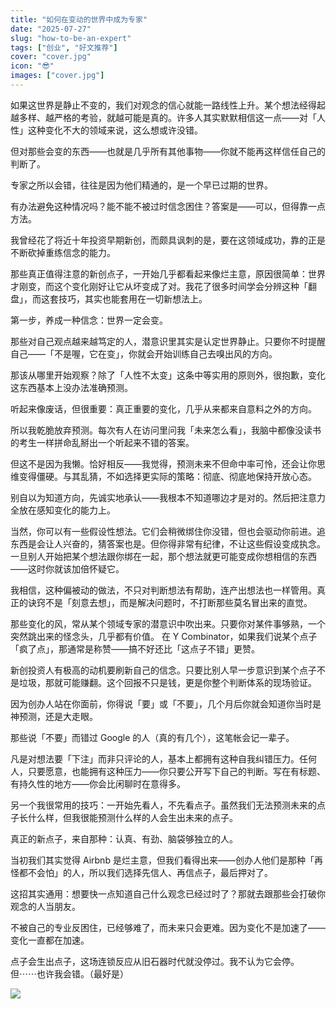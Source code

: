```yaml
---
title: "如何在变动的世界中成为专家"
date: "2025-07-27"
slug: "how-to-be-an-expert"
tags: ["创业", "好文推荐"]
cover: "cover.jpg"
icon: "😎"
images: ["cover.jpg"]
---
```

如果这世界是静止不变的，我们对观念的信心就能一路线性上升。某个想法经得起越多样、越严格的考验，就越可能是真的。许多人其实默默相信这一点——对「人性」这种变化不大的领域来说，这么想或许没错。



但对那些会变的东西——也就是几乎所有其他事物——你就不能再这样信任自己的判断了。



专家之所以会错，往往是因为他们精通的，是一个早已过期的世界。



有办法避免这种情况吗？能不能不被过时信念困住？答案是——可以，但得靠一点方法。



我曾经花了将近十年投资早期新创，而颇具讽刺的是，要在这领域成功，靠的正是不断砍掉重练信念的能力。



那些真正值得注意的新创点子，一开始几乎都看起来像烂主意，原因很简单：世界才刚变，而这个变化刚好让它从坏变成了对。我花了很多时间学会分辨这种「翻盘」，而这套技巧，其实也能套用在一切新想法上。



第一步，养成一种信念：世界一定会变。



那些对自己观点越来越笃定的人，潜意识里其实是认定世界静止。只要你不时提醒自己——「不是喔，它在变」，你就会开始训练自己去嗅出风的方向。



那该从哪里开始观察？除了「人性不太变」这条中等实用的原则外，很抱歉，变化这东西基本上没办法准确预测。



听起来像废话，但很重要：真正重要的变化，几乎从来都来自意料之外的方向。



所以我乾脆放弃预测。每次有人在访问里问我「未来怎么看」，我脑中都像没读书的考生一样拼命乱掰出一个听起来不错的答案。



但这不是因为我懒。恰好相反——我觉得，预测未来不但命中率可怜，还会让你思维变得僵硬。与其乱猜，不如选择更实际的策略：彻底、彻底地保持开放心态。



别自以为知道方向，先诚实地承认——我根本不知道哪边才是对的。然后把注意力全放在感知变化的能力上。



当然，你可以有一些假设性想法。它们会稍微绑住你没错，但也会驱动你前进。追东西是会让人兴奋的，猜答案也是。但你得非常有纪律，不让这些假设变成执念。
一旦别人开始把某个想法跟你绑在一起，那个想法就更可能变成你想相信的东西——这时你就该加倍怀疑它。



我相信，这种偏被动的做法，不只对判断想法有帮助，连产出想法也一样管用。真正的诀窍不是「刻意去想」，而是解决问题时，不打断那些莫名冒出来的直觉。



那些变化的风，常从某个领域专家的潜意识中吹出来。只要你对某件事够熟，一个突然跳出来的怪念头，几乎都有价值。
在 Y Combinator，如果我们说某个点子「疯了点」，那通常是称赞——搞不好还比「这点子不错」更赞。



新创投资人有极高的动机要刷新自己的信念。只要比别人早一步意识到某个点子不是垃圾，那就可能赚翻。这个回报不只是钱，更是你整个判断体系的现场验证。



因为创办人站在你面前，你得说「要」或「不要」，几个月后你就会知道你当时是神预测，还是大走眼。



那些说「不要」而错过 Google 的人（真的有几个），这笔帐会记一辈子。



凡是对想法要「下注」而非只评论的人，基本上都拥有这种自我纠错压力。任何人，只要愿意，也能拥有这种压力——你只要公开写下自己的判断。写在有标题、有持久性的地方——你会比闲聊时在意得多。



另一个我很常用的技巧：一开始先看人，不先看点子。虽然我们无法预测未来的点子长什么样，但我很能预测什么样的人会生出未来的点子。



真正的新点子，来自那种：认真、有劲、脑袋够独立的人。



当初我们其实觉得 Airbnb 是烂主意，但我们看得出来——创办人他们是那种「再怪都不会怕」的人，所以我们选择先信人、再信点子，最后押对了。



这招其实通用：想要快一点知道自己什么观念已经过时了？那就去跟那些会打破你观念的人当朋友。



不被自己的专业反困住，已经够难了，而未来只会更难。因为变化不是加速了——变化一直都在加速。



点子会生出点子，这场连锁反应从旧石器时代就没停过。我不认为它会停。
但⋯⋯也许我会错。（最好是）




![](https://prod-files-secure.s3.us-west-2.amazonaws.com/112d0858-5090-4d34-a606-b75eb8d65fd2/46476355-9cf3-4e99-9b7a-3531bc426380/1000202064.png?X-Amz-Algorithm=AWS4-HMAC-SHA256&X-Amz-Content-Sha256=UNSIGNED-PAYLOAD&X-Amz-Credential=ASIAZI2LB466RUR25NQN%2F20250925%2Fus-west-2%2Fs3%2Faws4_request&X-Amz-Date=20250925T064611Z&X-Amz-Expires=3600&X-Amz-Security-Token=IQoJb3JpZ2luX2VjEOX%2F%2F%2F%2F%2F%2F%2F%2F%2F%2FwEaCXVzLXdlc3QtMiJGMEQCIE1l0k0N%2FfIaNBLnTW2nbbqTjEdvEE31su38%2FgTwrDEVAiAXYWZ%2BVAMqyI63e8%2F2YUTF9%2Ba4zx9QpwdOQSizTWLuJSr%2FAwhtEAAaDDYzNzQyMzE4MzgwNSIMGaUuIxsxsurAQUbxKtwDaU%2BWjpeelwKFk3knprqjeDmHV8S2IHzH6c1rCNhmx%2FsImxejbhXKnxKGPGD4qSUcViwtyYpWF%2FVb0OBXBBQVNAyqnrZh19Cmx2em06lmT1GgRoZa5BhVSdElRSM4fthUqx2IF9GmmdD4D6W2HssbayoW2sX5OfIA18lJfEp3Hsgpn3CSUw9aacJrjBNvCF2OlK5N2RyGBBj7dp0p5PnmNXr%2Fc8jGVyMf7af%2B4aCBAxM7ZvcFK5M7dcqWrfAuScQCHA0z9%2Bz%2Bf6EonZgq2pTo2UVkf42Sy%2F2H5sAw0niCKviQzkVO%2Fp75lHPUKA02iVhQPLKgT3ZN0uVEoUG7jtdvMzcL%2Bu4JQ6q2hIH8HD1E9QwcUQfpH%2BmL3XLbLsHRGvc47AyAB%2F7e3NONpZJ%2FxdGdEwilZWkfaXzyTcpc5qt8956xiJHLtF4Oxl4hW5dLLqm6cWStbOOlP4hn8Lp2iyfvliRne%2BJla7nD0t2i4OzK8dThh%2BoVR2tpvLZoTYOV6cS2bG%2FulKu6axl%2FGqlwBREwSiulaNz6xxVbl%2BUoDmlBQvbNulECVJlaHbDBzMH7MbAi0EYxnpbT2uBCqFXZCSNdGJ%2F1H7n0NgsdYTfQanJZrB0lqkPwumM5QoHE%2FSgw6onTxgY6pgEkKttm9tLQYVIeDpiA%2BGQTRsFQbLsDdnr4Kq6pcPwejLXhvgmX6GK%2Fsbeb%2BSJgtkZ%2BKzWVI7p4v2fsKDg0vTgp2B45nEQ2sx9xoTZ0MkUBx%2B1ymqpGDcZ324uDdBNmFg7lrPg4mldk3Rj%2BOP8qh9sihBvAnYFQV3ifZxuM%2FcbOkZqHfaAvOK7DOWVr%2BD3GzEBJ%2B9hBT7e2%2BgqjsUHCNfQmMT%2Bg4xr4&X-Amz-Signature=89b499f4b3306a0f722a787744efbf09196ec004d5b86083aa127c2db318518e&X-Amz-SignedHeaders=host&x-amz-checksum-mode=ENABLED&x-id=GetObject)


